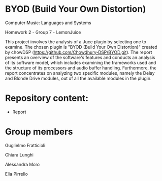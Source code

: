# BYOD (Build Your Own Distortion)
Computer Music: Languages and Systems

Homework 2 - Group 7 - LemonJuice



This project involves the analysis of a Juce plugin by selecting one to examine.
The chosen plugin is "BYOD (Build Your Own Distortion)" created by chowDSP (https://github.com/Chowdhury-DSP/BYOD.git). 
The report presents an overview of the software's features and conducts an analysis of its software model, which includes examining the frameworks used and the structure of its processors and audio buffer handling. Furthermore, the report concentrates on analyzing two specific modules, namely the Delay and Blonde Drive modules, out of all the available modules in the plugin.

# Repository content:
- Report

# Group members
Guglielmo Fratticioli

Chiara Lunghi

Alessandra Moro

Elia Pirrello
